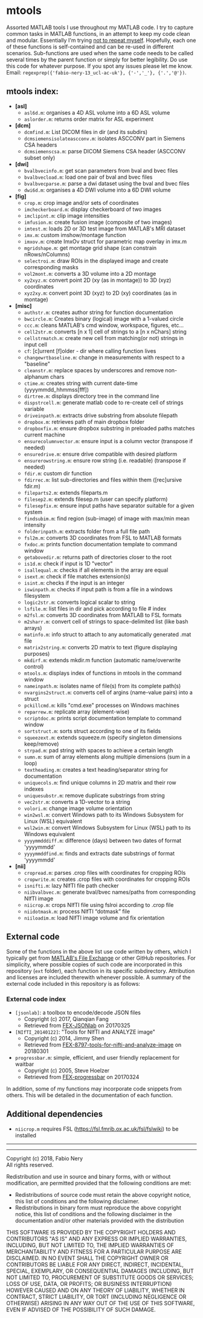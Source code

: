 # mtools
Assorted MATLAB tools I use throughout my MATLAB code. I try to capture common tasks in MATLAB functions, in an attempt to keep my code clean and modular. Essentially I'm trying [not to repeat myself](https://en.wikipedia.org/wiki/Don%27t_repeat_yourself). Hopefully, each one of these functions is self-contained and can be re-used in different scenarios. Sub-functions are used when the same code needs to be called several times by the parent function or simply for better legibility. Do use this code for whatever purpose. If you spot any issues please let me know.
Email: `regexprep({'fabio-nery-13_ucl-ac-uk'}, {'-','_'}, {'.','@'})`. <br />

mtools index:
-------------
- **[asl]**
  - `asl6d.m`: organises a 4D ASL volume into a 6D ASL volume <br />
  - `aslorder.m`: returns order matrix for ASL experiment <br />
- **[dcm]**
  - `dcmfind.m`: List DICOM files in dir (and its subdirs) <br />
  - `dcmsiemensisolateascconv.m`: isolates ASCCONV part in Siemens CSA headers <br />
  - `dcmsiemenscsa.m`: parse DICOM Siemens CSA header (ASCCONV subset only) <br />
- **[dwi]**
  - `bvalbvecinfo.m`: get scan parameters from bval and bvec files <br />
  - `bvalbvecload.m`: load one pair of bval and bvec files <br />  
  - `bvalbvecparse.m`: parse a dwi dataset using the bval and bvec files <br />
  - `dwi6d.m`: organises a 4D DWI volume into a 6D DWI volume <br />  
- **[fig]**
  - `crop.m`: crop image and/or sets of coordinates <br />
  - `imcheckerboard.m`: display checkerboard of two images <br />
  - `imclipint.m`: clip image intensities <br />
  - `imfusion.m`: create fusion image (composite of two images) <br />
  - `imtest.m`: loads 2D or 3D test image from MATLAB's MRI dataset <br />
  - `imx.m`: custom imshow/montage function <br />
  - `imxov.m`: create ImxOv struct for parametric map overlay in imx.m <br />
  - `mgridshape.m`: get montage grid shape (can constrain nRows/nColumns) <br />
  - `selectroi.m`: draw ROIs in the displayed image and create corresponding masks <br />
  - `vol2mont.m`: converts a 3D volume into a 2D montage <br />
  - `xy2xyz.m`: convert point 2D (xy (as in montage)) to 3D (xyz) coordinates <br />
  - `xyz2xy.m`: convert point 3D (xyz) to 2D (xy) coordinates (as in montage) <br />
- **[misc]**
  - `authstr.m`: creates author string for function documentation <br />
  - `bwcircle.m`: Creates binary (logical) image with a 1-valued circle <br />
  - `ccc.m`: cleans MATLAB's cmd window, workspace, figures, etc... <br />
  - `cell2str.m`: converts [n x 1] cell of strings to a [n x nChars] string <br />
  - `cellstrmatch.m`: create new cell from matching(or not) strings in input cell <br />
  - `cf`: [c]urrent [f]older - dir where calling function lives <br />
  - `changewrtbaseline.m`: change in measurements with respect to a "baseline" <br />
  - `cleanstr.m`: replace spaces by underscores and remove non-alphanum chars <br />
  - `ctime.m`: creates string with current date-time (yyyymmdd_hhmmss[fff]) <br />
  - `dirtree.m`: displays directory tree in the command line <br />
  - `dispstrcell.m`: generate matlab code to re-create cell of strings variable <br />
  - `driveinpath.m`: extracts drive substring from absolute filepath <br />
  - `dropbox.m`: retrieves path of main dropbox folder <br />
  - `dropboxfix.m`: ensure dropbox substring in preloaded paths matches current machine <br />
  - `ensurecolumnvector.m`: ensure input is a column vector (transpose if needed) <br />
  - `ensuredrive.m`: ensure drive compatible with desired platform <br /> 
  - `ensurerowstring.m`: ensure row string (i.e. readable) (transpose if needed) <br />
  - `fdir.m`: custom dir function <br />
  - `fdirrec.m`: list sub-directories and files within them ([rec]ursive fdir.m) <br />
  - `fileparts2.m`: extends fileparts.m <br />
  - `filesep2.m`: extends filesep.m (user can specify platform) <br />
  - `filesepfix.m`: ensure input paths have separator suitable for a given system <br />  
  - `findsubim.m`: find region (sub-image) of image with max/min mean intensity <br />  
  - `folderinpath.m`: extracts folder from a full file path <br />
  - `fsl2m.m`: converts 3D coordinates from FSL to MATLAB formats <br />  
  - `fxdoc.m`: prints function documentation template to command window <br />
  - `getabovedir.m`: returns path of directories closer to the root <br />
  - `is1d.m`: check if input is 1D "vector" <br />
  - `isallequal.m`: checks if all elements in the array are equal <br />
  - `isext.m`: check if file matches extension(s) <br />
  - `isint.m`: checks if the input is an integer <br />
  - `iswinpath.m`: checks if input path is from a file in a windows filesystem <br />
  - `logic2str.m`: converts logical scalar to string <br />
  - `lsfile.m`: list files in dir and pick according to file # index <br />
  - `m2fsl.m`: converts 3D coordinates from MATLAB to FSL formats <br />  
  - `m2sharr.m`: convert cell of strings to space-delimited list (like bash arrays) <br />
  - `matinfo.m`: info struct to attach to any automatically generated .mat file <br />
  - `matrix2string.m`: converts 2D matrix to text (figure displaying purposes) <br />
  - `mkdirf.m`: extends mkdir.m function (automatic name/overwrite control) <br />
  - `mtools.m`: displays index of functions in mtools in the command window <br />
  - `nameinpath.m`: isolates name of file(s) from its complete path(s) <br />
  - `nvargins2struct.m`: converts cell of argins (name-value pairs) into a struct <br />
  - `pckillcmd.m`: kills "cmd.exe" processes on Windows machines <br />
  - `reparrew.m`: replicate array (element-wise) <br />
  - `scriptdoc.m`: prints script documentation template to command window <br />
  - `sortstruct.m`: sorts struct according to one of its fields <br />
  - `squeezext.m`: extends squeeze.m (specify singleton dimensions keep/remove) <br />
  - `strpad.m`: pad string with spaces to achieve a certain length <br />
  - `sumn.m`: sum of array elements along multiple dimensions (sum in a loop) <br />
  - `textheading.m`: creates a text heading/separator string for documentation <br />
  - `uniquecols.m`: find unique columns in 2D matrix and their row indexes <br />  
  - `uniquesubstr.m`: remove duplicate substrings from string <br />
  - `vec2str.m`: converts a 1D-vector to a string <br />
  - `volori.m`: change image volume orientation <br />
  - `win2wsl.m`: convert Windows path to its Windows Subsystem for Linux (WSL) equivalent <br />
  - `wsl2win.m`: convert Windows Subsystem for Linux (WSL) path to its Windows equivalent <br />
  - `yyyymmdddiff.m`: difference (days) between two dates of format 'yyyymmdd' <br />
  - `yyyymmddfind.m`: finds and extracts date substrings of format 'yyyymmdd' <br />
- **[nii]**
  - `cropread.m`: parses .crop files with coordinates for cropping ROIs <br />
  - `cropwrite.m`: creates .crop files with coordinates for cropping ROIs <br />  
  - `isnifti.m`: lazy NIfTI file path checker <br />
  - `niibvalbvec.m`: generate bval/bvec names/paths from corresponding NIfTI image <br />
  - `niicrop.m`: crops NIfTI file using fslroi according to .crop file <br />  
  - `niidotmask.m`: process NIfTI “dotmask” file <br /> 
  - `niiloadim.m`: load NIfTI image volume and fix orientation <br />  

External code
-------------

Some of the functions in the above list use code written by others, which I typically get from [MATLAB's File Exchange](mathworks.com/matlabcentral/fileexchange/) or other GitHub repositories. For simplicity, where possible copies of such code are incorporated in this repository (`ext` folder), each function in its specific subdirectory. Attribution and licenses are included therewith whenever possible. A summary of the external code included in this repository is as follows:

### External code index
- `[jsonlab]`: a toolbox to encode/decode JSON files
  - Copyright (c) 2017, Qianqian Fang
  - Retrieved from [FEX-JSONlab](https://uk.mathworks.com/matlabcentral/fileexchange/33381-jsonlab--a-toolbox-to-encode-decode-json-files) on 20170325
- `[NIfTI_20140122]`: "Tools for NIfTI and ANALYZE image"
  - Copyright (c) 2014, Jimmy Shen
  - Retrieved from [FEX-8797-tools-for-nifti-and-analyze-image](https://uk.mathworks.com/matlabcentral/fileexchange/8797-tools-for-nifti-and-analyze-image) on 20180301  
- `progressbar.m`: simple, efficient, and user friendly replacement for waitbar
  - Copyright (c) 2005, Steve Hoelzer
  - Retrieved from [FEX-progressbar](https://uk.mathworks.com/matlabcentral/fileexchange/6922-progressbar) on 20170324

In addition, some of my functions may incorporate code snippets from others. This will be detailed in the documentation of each function. 

Additional dependencies
-----------------------

  - `niicrop.m` requires FSL (https://fsl.fmrib.ox.ac.uk/fsl/fslwiki) to be installed 

___
___

Copyright (c) 2018, Fabio Nery <br />
All rights reserved. <br />

Redistribution and use in source and binary forms, with or without modification, are permitted provided that the following conditions are met:

- Redistributions of source code must retain the above copyright notice, this list of conditions and the following disclaimer.
- Redistributions in binary form must reproduce the above copyright notice, this list of conditions and the following disclaimer in the documentation and/or other materials provided with the distribution

THIS SOFTWARE IS PROVIDED BY THE COPYRIGHT HOLDERS AND CONTRIBUTORS "AS IS" AND ANY EXPRESS OR IMPLIED WARRANTIES, INCLUDING, BUT NOT LIMITED TO, THE IMPLIED WARRANTIES OF MERCHANTABILITY AND FITNESS FOR A PARTICULAR PURPOSE ARE DISCLAIMED. IN NO EVENT SHALL THE COPYRIGHT OWNER OR CONTRIBUTORS BE LIABLE FOR ANY DIRECT, INDIRECT, INCIDENTAL, SPECIAL, EXEMPLARY, OR CONSEQUENTIAL DAMAGES (INCLUDING, BUT NOT LIMITED TO, PROCUREMENT OF SUBSTITUTE GOODS OR SERVICES; LOSS OF USE, DATA, OR PROFITS; OR BUSINESS INTERRUPTION) HOWEVER CAUSED AND ON ANY THEORY OF LIABILITY, WHETHER IN CONTRACT, STRICT LIABILITY, OR TORT (INCLUDING NEGLIGENCE OR OTHERWISE) ARISING IN ANY WAY OUT OF THE USE OF THIS SOFTWARE, EVEN IF ADVISED OF THE POSSIBILITY OF SUCH DAMAGE.
